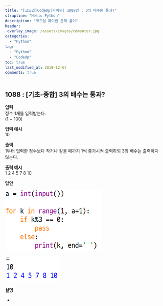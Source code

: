 ```yaml
---
title: "[코드업]CodeUp(파이썬) 1088번 : 3의 배수는 통과?"
strapline: "Hello Python"
description: "코드업 파이썬 문제 풀이"
header:
 overlay_image: /assets/images/computer.jpg
categories:
  - "Python"
tag:
  - "Python"
  - "CodeUp"
toc: true
last_modified_at: 2019-12-07
comments: true
---
```


## 1088 : [기초-종합] 3의 배수는 통과?


**입력**<br>
정수 1개를 입력받는다.<br>
(1 ~ 100)


**입력 예시**<br>
10

**출력**<br>
1부터 입력한 정수보다 작거나 같을 때까지 1씩 증가시켜 출력하되
3의 배수는 출력하지 않는다.


**출력 예시**<br>
1 2 4 5 7 8 10


**답안**<br>

![a1088](/assets/images/1088-1.jpg)<br>

![a1088](/assets/images/1088-2.jpg)


**설명**

-


